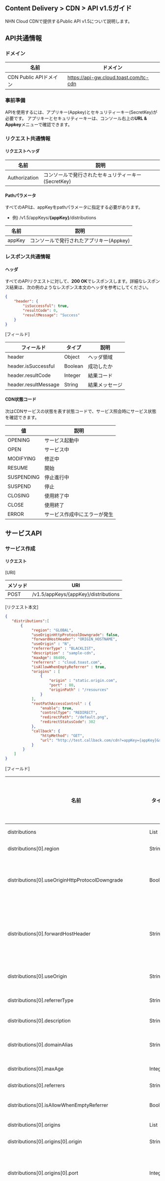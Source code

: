 ## Content Delivery > CDN > API v1.5ガイド

NHN Cloud CDNで提供するPublic API v1.5について説明します。

## API共通情報

### ドメイン

| 名前          | ドメイン                               |
| --------------- | ------------------------------------- |
| CDN Public APIドメイン | https://api-gw.cloud.toast.com/tc-cdn |

### 事前準備

APIを使用するには、アプリキー(Appkey)とセキュリティーキー(SecretKey)が必要です。 
アプリキーとセキュリティーキーは、コンソール右上の**URL & Appkey**メニューで確認できます。

### リクエスト共通情報

#### リクエストヘッダ

| 名前        | 説明                    |
| ------------- | ------------------------- |
| Authorization | コンソールで発行されたセキュリティーキー(SecretKey) |

#### Pathパラメータ

すべてのAPIは、appKeyをpathパラメータに指定する必要があります。
* 例) /v1.5/appKeys/**{appKey}**/distributions

| 名前 | 説明                |
| ------ | --------------------- |
| appKey | コンソールで発行されたアプリキー(Appkey) | 

### レスポンス共通情報

#### ヘッダ

すべてのAPIリクエストに対して、**200 OK**でレスポンスします。詳細なレスポンス結果は、次の例のようなレスポンス本文のヘッダを参考にしてください。

```json
{
    "header": {
        "isSuccessful": true,
        "resultCode": 0,
        "resultMessage": "Success"
    }
}
```


[フィールド]

| フィールド               | タイプ  | 説明 |
| -------------------- | ------- | ------ |
| header               | Object  | ヘッダ領域    |
| header.isSuccessful  | Boolean | 成功したか |
| header.resultCode | Integer | 結果コード |
| header.resultMessage | String | 結果メッセージ |

#### CDN状態コード

次はCDNサービスの状態を表す状態コードで、サービス照会時にサービス状態を確認できます。

| 値     | 説明                 |
| ---------- | ------------------------ |
| OPENING    | サービス起動中       |
| OPEN       | サービス中            |
| MODIFYING  | 修正中              |
| RESUME     | 開始                 |
| SUSPENDING | 停止進行中         |
| SUSPEND    | 停止                 |
| CLOSING    | 使用終了中         |
| CLOSE      | 使用終了            |
| ERROR      | サービス作成中にエラーが発生 |


## サービスAPI

### サービス作成

#### リクエスト


[URI]

| メソッド | URI                                  |
| ---- | ------------------------------------ |
| POST | /v1.5/appKeys/{appKey}/distributions |


[リクエスト本文]

```json
{
   "distributions":[
       {
			"region": "GLOBAL",
            "useOriginHttpProtocolDowngrade": false,
            "forwardHostHeader": "ORIGIN_HOSTNAME",
			"useOrigin" : "N",
			"referrerType" : "BLACKLIST",
			"description" : "sample-cdn",
			"maxAge": 86400,
			"referrers" : "cloud.toast.com",
            "isAllowWhenEmptyReferrer" : true,
			"origins" : [
				{
					"origin" : "static.origin.com",
					"port" : 80,
					"originPath" : "/resources"
				}
			],
            "rootPathAccessControl" : {
                "enable": true,
                "controlType": "REDIRECT",
                "redirectPath": "/default.png",
                "redirectStatusCode": 302
            },            
            "callback": {
                "httpMethod": "GET",
                "url": "http://test.callback.com/cdn?=appKey={appKey}&status={status}&domain={domain}"
            }
		}
	]
}
```

[フィールド]

| 名前                               | タイプ | 必須化 | デフォルト値 | 有効範囲               | 説明                                                     |
| -------------------------------------- | ------- | --------- | ------ | --------------------------- | ------------------------------------------------------------ |
| distributions                          | List    | 必須     |        |                             | 作成するCDNのオブジェクトリスト                              |
| distributions[0].region                | String  | 必須  |        | GLOBAL                | サービス地域("GLOBAL"：グローバル)           |
| distributions[0].useOriginHttpProtocolDowngrade | Boolean  | 必須 |        | true/false         | オリジンサーバーがHTTPレスポンスのみ可能な場合、CDNサーバーからオリジンサーバーにリクエストする時、HTTPSリクエストからHTTPリクエストにダウングレードするための設定を使用するかどうか |
| distributions[0].forwardHostHeader     | String  | 必須  |        | ORIGIN_HOSTNAME<br/>REQUEST_HOST_HEADER   | CDNサーバーがオリジンサーバーにコンテンツをリクエストする時に伝達するホストヘッダ設定("ORIGIN_HOSTNAME"：オリジンサーバーのホストネームで設定、"REQUEST_HOST_HEADER"：クライアントリクエストのホストヘッダで設定)|
| distributions[0].useOrigin             | String  | 必須     |        | Y/N                         | キャッシュ満了設定("Y"：原本設定を使用、 "N"：ユーザー設定を使用)   |
| distributions[0].referrerType          | String  | 必須     |        | BLACKLIST/WHITELIST         | リファラーアクセス管理("BLACKLIST"：ブラックリスト、 "WHITELIST"：ホワイトリスト) |
| distributions[0].description           | String  | 任意     |        | 最大255文字              | 説明                                                    |
| distributions[0].domainAlias           | String  | 任意     |        | 最大255文字              | ドメインエイリアス(個人または会社が所有しているドメイン使用、複数入力時\nトークンで区分して入力してください。) |
| distributions[0].maxAge                | Integer | 任意     | 0      | 0～2,147,483,647             | キャッシュ満了時間(秒)、デフォルト値0は604,800秒です。             |
| distributions[0].referrers             | String  | 任意     |        | '\n'トークンを含め、最大1024文字 | リファラー(複数入力時\nトークンで区分して入力してください。)    |
| distributions[0].isAllowWhenEmptyReferrer | Boolean | 任意      | true      | true/false             | リファラー ヘッダがない場合、コンテンツアクセス許可(true)/拒否(false)             |
| distributions[0].origins               | List    | 必須     |        |                             | 原本サーバーオブジェクトリスト                                 |
| distributions[0].origins[0].origin     | String  | 必須     |        | 最大255文字              | 原本サーバー(domainまたはIP)                                     |
| distributions[0].origins[0].port       | Integer  | 任意  |        |[コンソール使用ガイド] > [[オリジンサーバー](./console-guide/#_2)の[表2]使用可能なオリジンサーバーポート番号]参照| オリジンサーバーHTTPプロトコルポート<br>(origins[0].port設定時、origins[0].httpPortとorigins[0].httpsPortは入力しません。)|
| distributions[0].origins[0].httpPort   | Integer  | 任意  |        |[コンソール使用ガイド] > [[オリジンサーバー](./console-guide/#_2)の[表2]使用可能なオリジンサーバーポート番号]参照| オリジンサーバーHTTPプロトコルポート<br>(origins[0].port未設定時、origins[0].httpPortとorigins[0].httpsPortのいずれか1つは必ず入力する必要があります。)  |
| distributions[0].origins[0].httpsPort  | Integer  | 任意  |        |[コンソール使用ガイド] > [[オリジンサーバー](./console-guide/#_2)の[表2]使用可能なオリジンサーバーポート番号]参照 | オリジンサーバーHTTPSプロトコルポート<br>(origins[0].port未設定時、origins[0].httpPortとorigins[0].httpsPortのいずれか1つは必ず入力する必要があります。) |
| distributions[0].origins[0].originPath | String  | 任意     |        | 最大8192文字             | 原本サーバーの下層パス(/を含むパスで入力してください。)        |
| distributions[0].rootPathAccessControl  | Object  | 선택      |        |                             | CDN 서비스의 루트 경로에 대한 접근 제어 설정 | 
| distributions[0].rootPathAccessControl.enable | Boolean | 필수      | true      | true/false             | 루트 경로에 대한 접근 제어 사용(true)/미사용(false) 여부          |
| distributions[0].rootPathAccessControl.controlType  | String  | 선택      |        | DENY, REDIRECT    | enable이 true일 경우 필수 입력. 루트 경로에 대한 접근 제어 방식("DENY": 접근 거부, "REDIRECT": 지정한 경로로 리다이렉트) | 
| distributions[0].rootPathAccessControl.redirectPath | String | 선택      |       |       |   controlType이 "REDIRECT"일 경우 필수 입력. 루트 경로에 대한 요청을 리다이렉트할 경로(/를 포함한 경로로 입력해 주세요.)        |
| distributions[0].rootPathAccessControl.redirectStatusCode | Integer | 선택      |       | 301, 302, 303, 307             |  controlType이 "REDIRECT"일 경우 필수 입력. 리다이렉트시 전달되는 HTTP 응답 코드          |
| distributions[0].callback              | Object  | 任意     |        |                             | CDN作成処理結果の通知を受けるコールバックURL(コールバック設定は任意入力です。) |
| distributions[0].callback.httpMethod   | String  | 必須     |        | GET/POST/PUT                | コールバックのHTTP Method                                           |
| distributions[0].callback.url          | String  | 必須     |        | 最大1024文字             | コールバックURL                                                     |

- forwardHostHeaderのデフォルト値は、domainAliasを設定した場合はREQUEST_HOST_HEADERで、未設定の場合はORIGIN_HOSTNAMEです。

#### レスポンス


[レスポンス本文]

```json
{
    "header": {
        "resultCode": Integer,
        "resultMessage": String,
        "isSuccessful": Boolean
    },
    "distributions": [
        {
            "domain" : "lhcsxuo0.toastcdn.net"
            "region" :  "GLOBAL",
            "description" :  "api test pad",
            "status" : "OPENING",
            "useOrigin" :  "N",
            "domainAlias" :  "test.domain.com",
            "referrerType" :  "BLACKLIST",
            "referrers" :  "test.com",
            "maxAge" :  100,
            "origins" : [
                {
                    "origin" :  "static.toastoven.net",
                    "port" :  80
                }
            ],
            "rootPathAccessControl" : {
                "enable": true,
                "controlType": "REDIRECT",
                "redirectPath": "/default.png",
                "redirectStatusCode": 302
            },
            "callback": {
                "httpMethod": "GET",
                "url": "http://test.callback.com/cdn?=appKey={appKey}&status={status}&domain={domain}"
            }
        }
    ]
}
```


[フィールド]

| フィールド                              | タイプ | 説明                                                    |
| -------------------------------------- | ------- | ------------------------------------------------------------ |
| header                                 | Object  | ヘッダ領域                                               |
| header.isSuccessful                    | Boolean | 成功したか                                                |
| header.resultCode                      | Integer | 結果コード                                               |
| header.resultMessage                   | String  | 結果メッセージ                                             |
| distributions                          | List    | 作成されたCDNオブジェクトリスト                              |
| distributions[0].domain                | String  | 作成されたドメイン(サービス)名                              |
| distributions[0].domainAlias           | String  | ドメインエイリアスリスト(個人または会社が所有するドメインを使用)              |
| distributions[0].region                | String  | サービス地域("GLOBAL"：グローバル)            |
| distributions[0].description           | String  | 説明                                                    |
| distributions[0].status                | String  | CDN状態コード([表] CDN状態コード参照)                                 |
| distributions[0].createTime            | String  | 作成日時                                               |
| distributions[0].useOrigin             | String  | 原本サーバー設定を使用するか("Y"：原本サーバー設定を使用、 "N"：ユーザー設定) |
| distributions[0].maxAge                | String  | キャッシュ満了時間(秒)                                           |
| distributions[0].referrerType          | String  | リファラーアクセス管理("BLACKLIST"：ブラックリスト、 "WHITELIST"：ホワイトリスト) |
| distributions[0].referrers             | String  | リファラーリスト                                             |
| distributions[0].origins               | List    | 原本サーバーオブジェクトリスト                                 |
| distributions[0].origins[0].origin     | String  | 原本サーバー(domainまたはIP)                                      |
| distributions[0].origins[0].originPath | String  | 原本サーバーの下層パス                                     |
| distributions[0].origins[0].port       | Integer | 原本サーバーポート                                          |
| distributions[0].rootPathAccessControl  | Object  | CDN 서비스의 루트 경로에 대한 접근 제어 설정 | 
| distributions[0].rootPathAccessControl.enable | Boolean | 루트 경로에 대한 접근 제어 사용(true)/미사용(false) 여부          |
| distributions[0].rootPathAccessControl.controlType  | String  | enable이 true일 경우 필수 입력. 루트 경로에 대한 접근 제어 방식("DENY": 접근 거부, "REDIRECT": 지정한 경로로 리다이렉트) | 
| distributions[0].rootPathAccessControl.redirectPath | String | controlType이 "REDIRECT"일 경우 필수 입력. 루트 경로에 대한 요청을 리다이렉트할 경로(/를 포함한 경로로 입력해 주세요.)        |
| distributions[0].rootPathAccessControl.redirectStatusCode | Integer | controlType이 "REDIRECT"일 경우 필수 입력. 리다이렉트시 전달되는 HTTP 응답 코드         |
| distributions[0].callback              | Object  | サービス作成処理結果の通知を受けるコールバック                   |
| distributions[0].callback.httpMethod   | String  | コールバックのHTTP Method                                           |
| distributions[0].callback.url          | String  | コールバックURL                                                     |


### サービス照会

#### リクエスト


[URI]

| メソッド | URI                                  |
| ---- | ------------------------------------ |
| GET | /v1.5/appKeys/{appKey}/distributions |


[パラメータ]

| 名前 | タイプ | 必須か | 有効範囲 | 説明                    |
| ------ | ------ | --------- | ------------- | ---------------------------- |
| domain | String | 任意     | 最大255文字 | 照会するドメイン(サービス名)   |
| status | String | 任意     | CDN状態コード | CDN状態コード([表] CDN状態コード参考) |

[例]
```
curl -X GET "https://api-gw.cloud.toast.com/tc-cdn/v1.5/appKeys/{appKey}/distributions?domain={domain}" \
 -H "Authorization: {secretKey}" \
 -H "Content-Type: application/json"
```

#### レスポンス


[レスポンス本文]

```json
{
    "header" : {
        "resultCode" :  0,
        "resultMessage" :  "SUCCESS",
      "isSuccessful" :  true
    },
    "domain" :  "lhcsxuo0.toastcdn.net",
    "domainAlias" :  "test.domain.com",
    "region" :  "GLOBAL",
    "description" :  "api test pad",
    "status" :  "OPENING",
    "useOrigin" :  "N",
    "maxAge" :  "100",
    "referrerType" :  "BLACKLIST",
    "referrers" :  "test.com",
    "origins" : [
        {
            "origin" :  "static.toastoven.net",
            "port" :  80
        }
    ],
    "rootPathAccessControl" : {
        "enable": true,
        "controlType": "REDIRECT",
        "redirectPath": "/default.png",
        "redirectStatusCode": 302
    }, 
    "callback": {
        "httpMethod": "GET",
        "url": "http://test.callback.com/cdn?=appKey={appKey}&status={status}&domain={domain}"
    }
}
```


[フィールド]

| フィールド                              | タイプ | 説明                                                    |
| -------------------------------------- | ------- | ------------------------------------------------------------ |
| header                                 | Object  | ヘッダ領域                                               |
| header.isSuccessful                    | Boolean | 成功したか                                                |
| header.resultCode                      | Integer | 結果コード                                               |
| header.resultMessage                   | String  | 結果メッセージ                                             |
| distributions                          | List    | 作成されたCDNオブジェクトリスト                                |
| distributions[0].domain                | String  | ドメイン名(サービス名)                                     |
| distributions[0].domainAlias           | String  | ドメインエイリアスリスト(個人または会社が所有するドメインを使用)              |
| distributions[0].region                | String  | サービス地域("GLOBAL":グローバル)                              |
| distributions[0].description           | String  | 説明                                                    |
| distributions[0].status                | String  | CDN状態コード([表] CDN状態コード参考)                                 |
| distributions[0].createTime            | String  | 作成日時                                               |
| distributions[0].useOrigin             | String  | 原本サーバー設定を使用するか("Y"：原本サーバー設定を使用、 "N"：ユーザーを設定) |
| distributions[0].maxAge                | String  | キャッシュ満了時間(秒)                                           |
| distributions[0].referrerType          | String  | リファラーアクセス管理("BLACKLIST"：ブラックリスト、 "WHITELIST"：ホワイトリスト) |
| distributions[0].referrers             | String  | リファラーリスト                                             |
| distributions[0].origins               | List    | 原本サーバーオブジェクトリスト                                 |
| distributions[0].origins[0].origin     | String  | 原本サーバー(domainまたはIP)                                      |
| distributions[0].origins[0].originPath | String  | 原本サーバーの下層パス                                     |
| distributions[0].origins[0].port       | Integer | 原本サーバーポート                                          |
| distributions[0].rootPathAccessControl  | Object  | CDN 서비스의 루트 경로에 대한 접근 제어 설정 | 
| distributions[0].rootPathAccessControl.enable | Boolean | 루트 경로에 대한 접근 제어 사용(true)/미사용(false) 여부          |
| distributions[0].rootPathAccessControl.controlType  | String  | enable이 true일 경우 필수 입력. 루트 경로에 대한 접근 제어 방식("DENY": 접근 거부, "REDIRECT": 지정한 경로로 리다이렉트) | 
| distributions[0].rootPathAccessControl.redirectPath | String | controlType이 "REDIRECT"일 경우 필수 입력. 루트 경로에 대한 요청을 리다이렉트할 경로(/를 포함한 경로로 입력해 주세요.)        |
| distributions[0].rootPathAccessControl.redirectStatusCode | Integer | controlType이 "REDIRECT"일 경우 필수 입력. 리다이렉트시 전달되는 HTTP 응답 코드          |
| distributions[0].callback              | Object  | サービス配布処理結果の通知を受けるコールバック                   |
| distributions[0].callback.httpMethod   | String  | コールバックのHTTP Method                                           |
| distributions[0].callback.url          | String  | コールバックURL                                                     |


### サービス修正

#### リクエスト


[URI]

| メソッド | URI                                  |
| ---- | ------------------------------------ |
| PUT | /v1.5/appKeys/{appKey}/distributions |


[リクエスト本文]

```json
{
        "domain" : "sample.cdn.toastcdn.net",
        "useOriginHttpProtocolDowngrade": false,
        "forwardHostHeader": "ORIGIN_HOSTNAME",
        "useOrigin" : "N",
        "maxAge": 86400,
        "referrerType" : "BLACKLIST",
        "referrers" : "test.com",
        "isAllowWhenEmptyReferrer" : true,
        "origins" : [
            {
                "origin" : "static.resource.com",
                "port" : 80,
                "originPath" : "/latest/resources"
            }
        ],
        "rootPathAccessControl" : {
            "enable": true,
            "controlType": "REDIRECT",
            "redirectPath": "/default.png",
            "redirectStatusCode": 302
        },
        "callback": {
            "httpMethod": "GET",
            "url": "http://test.callback.com/cdn?=appKey={appKey}&status={status}&domain={domain}"
        },
        "description" : "change contents"   
}
```


[フィールド]

| 名前             | タイプ | 必須か | デフォルト値 | 有効範囲                                               | 説明                                                    |
| --------------------- | ------- | --------- | ------ | ------------------------------------------------------------ | ------------------------------------------------------------ |
| domain                | String  | 必須     |        | 最大255文字                                               | 修正するドメイン(サービス名)                                   |
| useOriginHttpProtocolDowngrade | Boolean  | 必須 |        | true/false         | オリジンサーバーがHTTPレスポンスのみ可能な場合、CDNサーバーからオリジンサーバーにリクエストする時、HTTPSリクエストをHTTPリクエストにダウングレードするための設定を使用するかどうか |
| forwardHostHeader     | String  | 必須  |        | ORIGIN_HOSTNAME<br/>REQUEST_HOST_HEADER   | CDNサーバーがオリジンサーバーにコンテンツをリクエストをする時に伝達するホストヘッダ設定("ORIGIN_HOSTNAME"：オリジンサーバーのホストネームで設定、"REQUEST_HOST_HEADER"：クライアントリクエストのホストヘッダで設定)|
| useOrigin             | String  | 必須     |        | Y/N                                                          | キャッシュ満了設定(Y：原本設定を使用、 "N"：ユーザー設定を使用)      |
| referrerType          | String  | 必須     |        | BLACKLIST/WHITELIST                                          | リファラーアクセス管理("BLACKLIST"：ブラックリスト、 "WHITELIST"：ホワイトリスト) |
| description           | String  | 任意     |        | 最大255文字                                               | 説明                                                    |
| domainAlias           | String  | 任意     |        | 最大255文字                                               | ドメインエイリアス(個人または会社が所有しているドメイン使用、複数入力時\nトークンで区分して入力してください。) |
| maxAge                | Integer | 任意     | 0      | 0 ～ 2,147,483,647                                            | キャッシュ満了時間(秒)、デフォルト値0は604,800秒です。              |
| referrers             | String  | 任意     |        | '\n'トークンを含めて最大1024文字                              | リファラー(複数入力時\\nトークンで区分して入力してください。 )  |
| isAllowWhenEmptyReferrer | Boolean | 任意      | true      | true/false             | リファラー ヘッダがない場合、コンテンツアクセス許可(true)/拒否(false)             |
| origins               | List    | 必須     |        |                                                              | 原本サーバー                                               |
| origins[0].origin     | String  | 必須     |        | 最大255文字                                               | 原本サーバー(domainまたはIP)                                      |
| origins[0].port       | Integer  | 任意  |        |[コンソール使用ガイド] > [[オリジンサーバー](./console-guide/#_2)の[表2]使用可能なオリジンサーバーポート番号]参照| オリジンサーバーHTTPプロトコルポート<br>(origins[0].port設定時、origins[0].httpPortとorigins[0].httpsPortは入力しません。)|
| origins[0].httpPort   | Integer  | 任意  |        |[コンソール使用ガイド] > [[オリジンサーバー](./console-guide/#_2)の[表2]使用可能なオリジンサーバーポート番号]参照 | オリジンサーバーHTTPプロトコルポート<br>(origins[0].port未設定時、origins[0].httpPortとorigins[0].httpsPortのいずれか1つは必ず入力する必要があります。)  |
| origins[0].httpsPort  | Integer  | 任意  |        |[コンソール使用ガイド] > [[オリジンサーバー](./console-guide/#_2)の[表2]使用可能なオリジンサーバーポート番号]参照 | オリジンサーバーHTTPSプロトコルポート<br>(origins[0].port未設定時、origins[0].httpPortとorigins[0].httpsPortのいずれか1つは必ず入力する必要があります。) |
| origins[0].originPath | String  | 任意     |        | 最大8192文字                                              | 原本サーバーの下層パス                                     |
| rootPathAccessControl  | Object  | 선택 |  |  | CDN 서비스의 루트 경로에 대한 접근 제어 설정 | 
| rootPathAccessControl.enable | Boolean | 필수 | false | true/false | 루트 경로에 대한 접근 제어 사용(true)/미사용(false) 여부          |
| rootPathAccessControl.controlType  | String  | 선택 |  | DENY, REDIRECT | enable이 true일 경우 필수 입력. 루트 경로에 대한 접근 제어 방식("DENY": 접근 거부, "REDIRECT": 지정한 경로로 리다이렉트) | 
| rootPathAccessControl.redirectPath | String | 선택 |  | | controlType이 "REDIRECT"일 경우 필수 입력. 루트 경로에 대한 요청을 리다이렉트할 경로(/를 포함한 경로로 입력해 주세요.)        |
| rootPathAccessControl.redirectStatusCode | Integer | 선택 | | 301, 302, 303, 307 |controlType이 "REDIRECT"일 경우 필수 입력. 리다이렉트시 전달되는 HTTP 응답 코드         |
| callback              | Object  | 任意     |        | CDNサービス配布結果の通知を受けるコールバックURL(コールバック設定は任意入力です。) |                                                              |
| callback.httpMethod   | String  | 必須     |        | GET/POST/PUT                                                 | コールバックのHTTP Method                                           |
| callback.url          | String  | 必須     |        | 最大1024文字                                              | コールバックURL                                                     |

- forwardHostHeaderのデフォルト値は、domainAliasを設定した場合はREQUEST_HOST_HEADERで、未設定の場合はORIGIN_HOSTNAMEです。

#### レスポンス


[レスポンス本文]

```json
{
    "header" : {
        "resultCode" :  0,
        "resultMessage" :  "SUCCESS",
        "isSuccessful" :  true
    }
}
```


[フィールド]

| フィールド              | タイプ | 説明 |
| -------------------- | ------- | ------ |
| header               | Object  | ヘッダ領域    |
| header.isSuccessful  | Boolean | 成功したか |
| header.resultCode    | Integer | 結果コード |
| header.resultMessage | String  | 結果メッセージ |


### サービスの部分修正

サービスの一部設定を変更する場合、部分修正APIを利用できます。

#### リクエスト


[URI]

| メソッド | URI                                  |
| ----- | ------------------------------------ |
| PATCH | /v1.5/appKeys/{appKey}/distributions |


[リクエスト本文]

```json
{
        "domain" : "sample.toastcdn.net",
        "useOrigin" : "N",
        "maxAge": 86400,
        "referrerType" : "BLACKLIST",
        "referrers" : "test.com",
        "origins" : [
            {
                "origin" : "static.resource.com",
                "port" : 80,
                "originPath" : "/latest/resources"
            }
        ],
        "rootPathAccessControl" : {
            "enable": true,
            "controlType": "REDIRECT",
            "redirectPath": "/default.png",
            "redirectStatusCode": 302
        },
        "callback": {
            "httpMethod": "GET",
            "url": "http://test.callback.com/cdn?=appKey={appKey}&status={status}&domain={domain}"
        },
        "description" : "change contents"       
}
```


[フィールド]

| 名前             | タイプ | 必須か | デフォルト値 | 有効範囲                                               | 説明                                                    |
| --------------------- | ------- | --------- | ------ | ------------------------------------------------------------ | ------------------------------------------------------------ |
| domain                | String  | 必須     |        | 最大255文字                                               | 修正するドメイン(サービス名)                                   |
| useOriginHttpProtocolDowngrade | Boolean  | 任意 |        | true/false         | オリジンサーバーがHTTPレスポンスのみ可能な場合、CDNサーバーからオリジンサーバーにリクエストする時、HTTPSリクエストからHTTPリクエストにダウングレードするための設定を使用するかどうか |
| forwardHostHeader     | String  | 任意     |        | ORIGIN_HOSTNAME<br/>REQUEST_HOST_HEADER   | CDNサーバーがオリジンサーバーへコンテンツをリクエストする時に伝達するホストヘッダ設定("ORIGIN_HOSTNAME"：オリジンサーバーのホスト名に設定、 "REQUEST_HOST_HEADER"：クライアントリクエストのホストヘッダに設定 |
| useOrigin             | String  | 任意     |        | Y/N                                                          | キャッシュ満了設定(Y：原本設定使用、 N：ユーザー設定使用)        |
| referrerType          | String  | 任意     |        | BLACKLIST / WHITELIST                                        | リファラーアクセス管理("BLACKLIST"：ブラックリスト、 "WHITELIST"：ホワイトリスト) |
| description           | String  | 任意     |        | 最大255文字                                               | 説明                                                    |
| domainAlias           | String  | 任意     |        | 最大255文字                                               | ドメインエイリアス(個人または会社が所有しているドメイン使用、複数入力時\nトークンに分離して入力してください。) |
| maxAge                | Integer | 任意     | 0      | 0～2,147,483,647                                              | キャッシュ満了時間(秒)、デフォルト値0は604,800秒です。           |
| referrers             | String  | 任意     |        | '\n'トークンを含めて最大1024文字                              | リファラー(複数入力時\\nトークンに分離して入力してください。 )  |
| isAllowWhenEmptyReferrer | Boolean | 任意      | true      | true/false             | リファラー ヘッダがない場合、コンテンツアクセス許可(true)/拒否(false)             |
| origins               | List    | 任意     |        |                                                              | 原本サーバー                                               |
| origins[0].origin     | String  | 任意     |        | 最大255文字                                               | 原本サーバー(domainまたはIP)                                     |
| origins[0].port       | Integer | 任意  |        |[コンソール使用ガイド] > [[オリジンサーバー](./console-guide/#_2)の[表2]使用可能なオリジンサーバーポート番号]参照| オリジンサーバーHTTPプロトコルポート<br>(origins[0].port設定時、origins[0].httpPortとorigins[0].httpsPortは入力しません。)|
| origins[0].httpPort   | Integer  | 任意  |        |[コンソール使用ガイド] > [[オリジンサーバー](./console-guide/#_2)の[表2]使用可能なオリジンサーバーポート番号]参照 | オリジンサーバーHTTPプロトコルポート<br>(origins[0].port未設定時、origins[0].httpPortとorigins[0].httpsPortのいずれか1つは必ず入力する必要があります。)  |
| origins[0].httpsPort  | Integer  | 任意  |        |[コンソール使用ガイド] > [[オリジンサーバー](./console-guide/#_2)の[表2]使用可能なオリジンサーバーポート番号]参照 | オリジンサーバーHTTPSプロトコルポート<br>(origins[0].port未設定時、origins[0].httpPortとorigins[0].httpsPortのいずれか1つは必ず入力する必要があります。) |
| origins[0].originPath | String  | 任意     |        | 最大8192文字                                              | 原本サーバー下層パス                                     |
| rootPathAccessControl  | Object  | 선택 |  |  | CDN 서비스의 루트 경로에 대한 접근 제어 설정 | 
| rootPathAccessControl.enable | Boolean | 필수 | false | true/false | 루트 경로에 대한 접근 제어 사용(true)/미사용(false) 여부          |
| rootPathAccessControl.controlType  | String  | 선택 |  | DENY, REDIRECT | enable이 true일 경우 필수 입력. 루트 경로에 대한 접근 제어 방식("DENY": 접근 거부, "REDIRECT": 지정한 경로로 리다이렉트) | 
| rootPathAccessControl.redirectPath | String | 선택 |  | | controlType이 "REDIRECT"일 경우 필수 입력. 루트 경로에 대한 요청을 리다이렉트할 경로(/를 포함한 경로로 입력해 주세요.)        |
| rootPathAccessControl.redirectStatusCode | Integer | 선택 | | 301, 302, 303, 307 |controlType이 "REDIRECT"일 경우 필수 입력. 리다이렉트시 전달되는 HTTP 응답 코드          |
| callback              | Object  | 任意     |        | CDNサービス配布結果の通知を受けるコールバックURL(コールバック設定は任意入力です。) |                                                              |
| callback.httpMethod   | String  | 任意     |        | GET/POST/PUT                                                 | コールバックのHTTP Method                                           |
| callback.url          | String  | 任意     |        | 最大1024文字                                              | コールバックURL                                                     |

- originsフィールドを設定する時、origin、originPathフィールドは必須入力値です。portフィールド、httpPort、httpsPortフィールドのいずれか1つは必ず入力する必要があります。
- callbackフィールドを設定する時、httpMethod、urlフィールドは必須入力値です。

#### レスポンス


[レスポンス本文]

```json
{
    "header" : {
        "resultCode" :  0,
        "resultMessage" :  "SUCCESS",
        "isSuccessful" :  true
    }
}
```


[フィールド]

| フィールド              | タイプ | 説明 |
| -------------------- | ------- | ------ |
| header               | Object  | ヘッダ領域    |
| header.isSuccessful  | Boolean | 成功したか |
| header.resultCode    | Integer | 結果コード |
| header.resultMessage | String  | 結果メッセージ |


### サービス削除

#### リクエスト


[URI]

| メソッド | URI                                  |
| ------ | ------------------------------------ |
| DELETE | /v1.5/appKeys/{appKey}/distributions |


[リクエスト本文]

```json
{
    "domains" : [
        "lhcsxuo0.toastcdn.net"
    ]
}
```


[フィールド]

| 名前 | タイプ | 必須か | デフォルト値 | 有効範囲 | 説明               |
| ------- | ------ | ----- | ---- | ----- | --------------------- |
| domains | String | 必須   |      |       | 削除するドメイン、複数ドメイン入力可 |

**\* 複数のドメイン入力時、該当サービスはすべて終了します。**

#### レスポンス


[レスポンス本文]

```json
{
    "header" : {
        "resultCode" :  0,
        "resultMessage" :  "SUCCESS",
        "isSuccessful" :  true
    }
}
```


[フィールド]

| フィールド              | タイプ | 説明 |
| -------------------- | ------- | ------ |
| header               | Object  | ヘッダ領域    |
| header.isSuccessful  | Boolean | 成功したか |
| header.resultCode    | Integer | 結果コード |
| header.resultMessage | String  | 結果メッセージ |

## キャッシュ再配布API

### キャッシュ再配布(Purge)

#### リクエスト

[URI]

| メソッド | URI                           |
| ---- | ----------------------------- |
| POST | /v1.5/appKeys/{appKey}/purges |


[リクエスト本文]

```json
{
	"domain": "sample.toastcdn.net",
	"purgeType": "ITEM",
	"purgeList":"/img_01.png"
}
```


[フィールド]

| 名前 | タイプ | 必須か | デフォルト値 | 有効範囲        | 説明                                                    |
| --------- | ------ | --------- | ------ | --------------------- | ------------------------------------------------------------ |
| domain    | String | 必須     |        | 最大255文字        | 再配布するドメイン(サービス)名                            |
| purgeType | List   | 必須     |        | ITEM / ALL | 再配布タイプ("ITEM"、"ALL")                       |
| purgeList | String | 任意     |        |                       | 再配布対象項目リスト(複数入力する時は\\nトークンで区分して入力してください。purgeTypeがALLの場合は入力しなくても構いません。) |

#### レスポンス

[レスポンス本文]

```json
{
    "header" : {
        "resultCode" :  0,
        "resultMessage" :  "SUCCESS",
        "isSuccessful" :  true
    },
    "purgeSeq" : 1
}
```


[フィールド]

| フィールド              | タイプ | 説明   |
| -------------------- | ------- | --------- |
| header               | Object  | ヘッダ領域    |
| header.isSuccessful  | Boolean | 成功したか    |
| header.resultCode    | Integer | 結果コード    |
| header.resultMessage | String  | 結果メッセージ   |
| purgeSeq             | Integer | 再配布要請番号 |

- CDNサービスを新規で作成した後、約1時間はキャッシュ再配布リクエストは失敗する場合があります。その後も失敗が続く場合はサポートへお問い合わせください。
- パージAPIは使用量制限ポリシーがあります。詳細な内容は[コンソール使用ガイド > CDNキャッシュ再配布](./console-guide/#cdn_3)の「キャッシュ再配布使用量制限」を確認してください。
- ITEM、WILDCARDタイプは1リクエスト当たりのパージパス数が制限されています。超過してリクエストした場合、リクエストが複数に分かれてパージリクエストが進行されます。この場合、パージリクエストの再配布リクエスト番号のみレスポンスで伝達されます。   

### キャッシュ再配布(Purge)照会

#### リクエスト


[URI]

| メソッド | URI                           |
| ---- | ----------------------------- |
| GET  | /v1.5/appKeys/{appKey}/purges |


[パラメータ]

| 名前      | タイプ | 必須か | デフォルト値 | 有効範囲                               | 説明         |
| ------------ | ------- | ----- | ---- | ---------------------------------------- | --------------- |
| domain       | String  | 必須   |      | 最大255文字                              | ドメイン(サービス)名 |
| page         | Integer | 任意   |      |                                          | ページ番号     |
| itemsPerPage | Integer | 任意   |      |                                          | 1ページ当たりの再配布された項目個数 |
| startTime    | String  | 任意   |      | "yyyy-MM-ddTHH:mm:ss.SSSZ" ex)"2018-02-22T09:00:00.000Z"(UTC) | 期間検索      |
| endTime      | String  | 任意   |      | "yyyy-MM-ddTHH:mm:ss.SSSZ" ex)"2018-02-22T09:00:00.000Z"(UTC) | 期間検索      |


```
curl -X GET "https://api-gw.cloud.toast.com/tc-cdn/v1.5/appKeys/{appKey}/purges?domain={domain}" \
 -H "Authorization: {secretKey}" \
 -H "Content-Type: application/json"
```

#### レスポンス


[レスポンス本文]

```json
{
    "header" : {
        "resultCode" :  0,
        "resultMessage" :  "SUCCESS",
        "isSuccessful" :  true
    },
    "totalItems" :  2,
    "purges" : [
        {
            "seq" :  593,
            "distributionSeq" :  8445,
            "purgeId" :  552256938,
            "progress" :  0,
            "purgeTime" :  1496979544701,
            "lastCheckTime" :  1496979559013,
            "type" :  "ITEM",
            "path" :  "/prod_apigateway/img_plugin_cors_1.png"
        },
        {
            "seq" :  589,
            "distributionSeq" :  8445,
            "purgeId" :  498528821,
            "progress" :  100,
            "purgeTime" :  1482385936413,
            "lastCheckTime" :  1482385997077,
            "type" :  "ALL",
            "path" :  ""
        }
    ]
}
```


[フィールド]

| フィールド                 | タイプ | 説明                           |
| ----------------------- | ------- | --------------------------------- |
| header                  | Object  | ヘッダ領域                        |
| header.isSuccessful     | Boolean | 成功したか                         |
| header.resultCode       | Integer | 結果コード                        |
| header.resultMessage    | String  | 結果メッセージ                       |
| totalItems              | Integer | 再配布した総個数                     |
| purges                  | List    | 再配布項目リスト                   |
| purges[0].seq           | Integer | 再配布要請番号                    |
| purges[0].progress      | Integer | 再配布進行率                       |
| purges[0].purgeTime     | Long    | 再配布要請時間                    |
| purges[0].lastCheckTime | Long    | 再配布実行最後のチェック時間             |
| purges[0].type          | String  | 再配布タイプ("ITEM"、"WILDCARD"、"ALL") |
| purges[0].path          | String  | 再配布要請項目                    |

## コールバックレスポンス
CDNサービスにコールバック機能が設定されている場合、作成/修正/一時停止/再開/削除の変更作業完了時、コールバックURLに下記のようなレスポンス値を伝達します。

[レスポンス本文]
``` json
{
  "header" : {
    "resultCode" :  0,
    "resultMessage" :  "SUCCESS",
    "isSuccessful" :  true
  },
  "distribution":{
      "appKey": "String",
      "domain" : "lhcsxuo0.toastcdn.net",
      "domainAlias" : "test.domain.com",
      "region" : "GLOBAL",
      "description" : "api test pad",
      "status" : "OPENING",
      "createTime" : 1498613094692,
      "useOrigin" : "N",
      "maxAge" : "100",
      "referrerType" : "BLACKLIST",
      "referrers" : "test.com",
      "deleteTime": "DateTime",
      "origins":[
         {
            "origin": "static.toastoven.net",
            "originPath": "/path",
            "port": "80"
         }
      ],
      "rootPathAccessControl" : {
          "enable": true,
          "controlType": "REDIRECT",
          "redirectPath": "/default.png",
          "redirectStatusCode": 302
      },
      "callback":{
         "httpMethod": "GET",
         "url": "http://test.callback.com/cdn?=appKey={appKey}&status={status}&domain={domain}"
      }
  }
}
```

[フィールド]

| フィールド                            | タイプ | 説明                                                  |
| -------------------------------------- | ------- | ------------------------------------------------------------ |
| header                                 | Object  | ヘッダ領域                                             |
| header.isSuccessful                    | Boolean | 成否                                              |
| header.resultCode                      | Integer | 結果コード                                             |
| header.resultMessage                   | String  | 結果メッセージ                                           |
| distribution                          | Object    | 変更作業が完了したCDNオブジェクト                                 |
| distribution.appKey                   | String    | アプリケーションキー                              |
| distribution.domain                | String  | ドメイン名(サービス名)                                     |
| distribution.domainAlias           | String  | 所有ドメイン                                              |
| distribution.region                | String  | サービス地域("GLOBAL"：グローバル)             |
| distribution.description           | String  | 説明                                                     |
| distribution.status                | String  | CDNステータスコード([表] CDNステータスコード参照)                                 |
| distribution.createTime            | String  | 作成日時                                                |
| distribution.deleteTime            | String  | 削除日時                                                |
| distribution.useOrigin             | String  | オリジンサーバー設定を使用するか("Y"：オリジンサーバー設定を使用、"N"：ユーザー設定) |
| distribution.maxAge                | String  | キャッシュ満了時間(秒)                                           |
| distribution.referrerType          | String  | リファラーアクセス管理("BLACKLIST"：ブラックリスト、"WHITELIST"：ホワイトリスト) |
| distribution.referrers             | String  | リファラーリスト                                              |
| distribution.origins               | List    | オリジンサーバーオブジェクトリスト                                  |
| distribution.origins[0].origin     | String  | オリジンサーバー(domainまたはIP)                                      |
| distribution.origins[0].originPath | String  | オリジンサーバー下層パス                                      |
| distribution.origins[0].port       | Integer | オリジンサーバーポート                                           |
| distribution.rootPathAccessControl  | Object  | CDN 서비스의 루트 경로에 대한 접근 제어 설정 | 
| distribution.rootPathAccessControl.enable | Boolean | 루트 경로에 대한 접근 제어 사용(true)/미사용(false) 여부          |
| distribution.rootPathAccessControl.controlType  | String  | enable이 true일 경우 필수 입력. 루트 경로에 대한 접근 제어 방식("DENY": 접근 거부, "REDIRECT": 지정한 경로로 리다이렉트) | 
| distribution.rootPathAccessControl.redirectPath | String | controlType이 "REDIRECT"일 경우 필수 입력. 루트 경로에 대한 요청을 리다이렉트할 경로(/를 포함한 경로로 입력해 주세요.)        |
| distribution.rootPathAccessControl.redirectStatusCode | Integer | controlType이 "REDIRECT"일 경우 필수 입력. 리다이렉트시 전달되는 HTTP 응답 코드          |
| distribution.callback              | Object  | サービス配布処理結果を受け取るコールバック                    |
| distribution.callback.httpMethod   | String  | コールバックのHTTP Method                                           |
| distribution.callback.url          | String  | コールバックURL                                                     |
